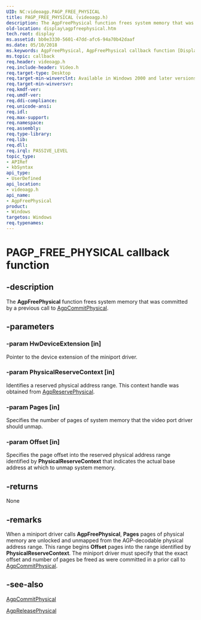 ```yaml
---
UID: NC:videoagp.PAGP_FREE_PHYSICAL
title: PAGP_FREE_PHYSICAL (videoagp.h)
description: The AgpFreePhysical function frees system memory that was committed by a previous call to AgpCommitPhysical.
old-location: display\agpfreephysical.htm
tech.root: display
ms.assetid: bb0e3330-5601-47dd-afc6-94a70b42daaf
ms.date: 05/10/2018
ms.keywords: AgpFreePhysical, AgpFreePhysical callback function [Display Devices], PAGP_FREE_PHYSICAL, PAGP_FREE_PHYSICAL callback, VideoPort_Functions_cc6360b5-12f9-4c49-bb06-d86ada229b9e.xml, display.agpfreephysical, videoagp/AgpFreePhysical
ms.topic: callback
req.header: videoagp.h
req.include-header: Video.h
req.target-type: Desktop
req.target-min-winverclnt: Available in Windows 2000 and later versions of the Windows operating systems.
req.target-min-winversvr: 
req.kmdf-ver: 
req.umdf-ver: 
req.ddi-compliance: 
req.unicode-ansi: 
req.idl: 
req.max-support: 
req.namespace: 
req.assembly: 
req.type-library: 
req.lib: 
req.dll: 
req.irql: PASSIVE_LEVEL
topic_type:
- APIRef
- kbSyntax
api_type:
- UserDefined
api_location:
- videoagp.h
api_name:
- AgpFreePhysical
product:
- Windows
targetos: Windows
req.typenames: 
---
```


# PAGP_FREE_PHYSICAL callback function


## -description


The <b>AgpFreePhysical</b> function frees system memory that was committed by a previous call to <a href="https://docs.microsoft.com/windows-hardware/drivers/ddi/content/videoagp/nc-videoagp-pagp_commit_physical">AgpCommitPhysical</a>.


## -parameters




### -param HwDeviceExtension [in]

Pointer to the device extension of the miniport driver.


### -param PhysicalReserveContext [in]

Identifies a reserved physical address range. This context handle was obtained from <a href="https://docs.microsoft.com/windows-hardware/drivers/ddi/content/videoagp/nc-videoagp-pagp_reserve_physical">AgpReservePhysical</a>.


### -param Pages [in]

Specifies the number of pages of system memory that the video port driver should unmap.


### -param Offset [in]

Specifies the page offset into the reserved physical address range identified by <b>PhysicalReserveContext</b> that indicates the actual base address at which to unmap system memory.


## -returns



None




## -remarks



When a miniport driver calls <b>AgpFreePhysical</b>, <b>Pages</b> pages of physical memory are unlocked and unmapped from the AGP-decodable physical address range. This range begins <b>Offset</b> pages into the range identified by <b>PhysicalReserveContext</b>. The miniport driver must specify that the exact offset and number of pages be freed as were committed in a prior call to <a href="https://docs.microsoft.com/windows-hardware/drivers/ddi/content/videoagp/nc-videoagp-pagp_commit_physical">AgpCommitPhysical</a>.




## -see-also




<a href="https://docs.microsoft.com/windows-hardware/drivers/ddi/content/videoagp/nc-videoagp-pagp_commit_physical">AgpCommitPhysical</a>



<a href="https://docs.microsoft.com/windows-hardware/drivers/ddi/content/videoagp/nc-videoagp-pagp_release_physical">AgpReleasePhysical</a>
 

 

